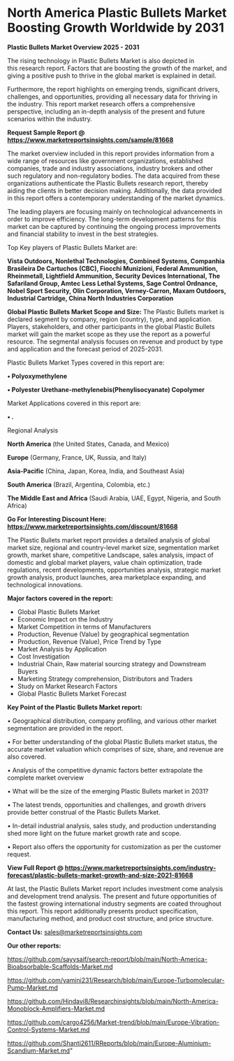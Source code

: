 # North America Plastic Bullets Market Boosting Growth Worldwide by 2031

<Strong> Plastic Bullets Market Overview 2025 - 2031</strong>

The rising technology in Plastic Bullets Market is also depicted in this research report. Factors that are boosting the growth of the market, and giving a positive push to thrive in the global market is explained in detail.

Furthermore, the report highlights on emerging trends, significant drivers, challenges, and opportunities, providing all necessary data for thriving in the industry. This report market research offers a comprehensive perspective, including an in-depth analysis of the present and future scenarios within the industry.

<strong>Request Sample Report @ <a href=https://www.marketreportsinsights.com/sample/81668>https://www.marketreportsinsights.com/sample/81668</a></strong>

The market overview included in this report provides information from a wide range of resources like government organizations, established companies, trade and industry associations, industry brokers and other such regulatory and non-regulatory bodies. The data acquired from these organizations authenticate the Plastic Bullets research report, thereby aiding the clients in better decision making. Additionally, the data provided in this report offers a contemporary understanding of the market dynamics.

The leading players are focusing mainly on technological advancements in order to improve efficiency. The long-term development patterns for this market can be captured by continuing the ongoing process improvements and financial stability to invest in the best strategies.

Top Key players of Plastic Bullets Market are:

<strong>Vista Outdoors, Nonlethal Technologies, Combined Systems, Companhia Brasileira De Cartuchos (CBC), Fiocchi Munizioni, Federal Ammunition, Rheinmetall, Lightfield Ammunition, Security Devices International, The Safariland Group, Amtec Less Lethal Systems, Sage Control Ordnance, Nobel Sport Security, Olin Corporation, Verney-Carron, Maxam Outdoors, Industrial Cartridge, China North Industries Corporation</strong>

<strong><b>Global Plastic Bullets Market Scope and Size:</b></strong>
The Plastic Bullets market is declared segment by company, region (country), type, and application. Players, stakeholders, and other participants in the global Plastic Bullets market will gain the market scope as they use the report as a powerful resource. The segmental analysis focuses on revenue and product by type and application and the forecast period of 2025-2031.

Plastic Bullets Market Types covered in this report are:

<strong>• Polyoxymethylene

• Polyester Urethane-methylenebis(Phenylisocyanate) Copolymer</strong>

Market Applications covered in this report are:

<strong>• .</strong> 

Regional Analysis

<strong>North America</strong> (the United States, Canada, and Mexico)

<strong>Europe</strong> (Germany, France, UK, Russia, and Italy)

<strong>Asia-Pacific</strong> (China, Japan, Korea, India, and Southeast Asia)

<strong>South America</strong> (Brazil, Argentina, Colombia, etc.)

<strong>The Middle East and Africa</strong> (Saudi Arabia, UAE, Egypt, Nigeria, and South Africa)

<strong>Go For Interesting Discount Here: <a href=https://www.marketreportsinsights.com/discount/81668>https://www.marketreportsinsights.com/discount/81668</a></strong>

The Plastic Bullets market report provides a detailed analysis of global market size, regional and country-level market size, segmentation market growth, market share, competitive Landscape, sales analysis, impact of domestic and global market players, value chain optimization, trade regulations, recent developments, opportunities analysis, strategic market growth analysis, product launches, area marketplace expanding, and technological innovations.

<strong><b>Major factors covered in the report:</b></strong>
<ul>
  <li>Global Plastic Bullets Market </li>
  <li>Economic Impact on the Industry</li>
  <li>Market Competition in terms of Manufacturers</li>
  <li>Production, Revenue (Value) by geographical segmentation</li>
  <li>Production, Revenue (Value), Price Trend by Type</li>
  <li>Market Analysis by Application</li>
  <li>Cost Investigation</li>
  <li>Industrial Chain, Raw material sourcing strategy and Downstream Buyers</li>
  <li>Marketing Strategy comprehension, Distributors and Traders</li>
  <li>Study on Market Research Factors</li>
  <li>Global Plastic Bullets Market Forecast</li>
</ul>

<strong><b>Key Point of the Plastic Bullets Market report:</b></strong>

• Geographical distribution, company profiling, and various other market segmentation are provided in the report.

• For better understanding of the global Plastic Bullets market status, the accurate market valuation which comprises of size, share, and revenue are also covered.

• Analysis of the competitive dynamic factors better extrapolate the complete market overview

• What will be the size of the emerging Plastic Bullets market in 2031?

• The latest trends, opportunities and challenges, and growth drivers provide better construal of the Plastic Bullets Market.

• In-detail industrial analysis, sales study, and production understanding shed more light on the future market growth rate and scope.

• Report also offers the opportunity for customization as per the customer request.

<strong><b>View Full Report @ <a href=https://www.marketreportsinsights.com/industry-forecast/plastic-bullets-market-growth-and-size-2021-81668>https://www.marketreportsinsights.com/industry-forecast/plastic-bullets-market-growth-and-size-2021-81668</a></b></strong>


At last, the Plastic Bullets Market report includes investment come analysis and development trend analysis. The present and future opportunities of the fastest growing international industry segments are coated throughout this report. This report additionally presents product specification, manufacturing method, and product cost structure, and price structure.

<strong>Contact Us:</strong>
sales@marketreportsinsights.com

<strong>Our other reports:</strong>

<a href=https://github.com/sayysaif/search-report/blob/main/North-America-Bioabsorbable-Scaffolds-Market.md>https://github.com/sayysaif/search-report/blob/main/North-America-Bioabsorbable-Scaffolds-Market.md</a>

<a href=https://github.com/yamini231/Research/blob/main/Europe-Turbomolecular-Pump-Market.md>https://github.com/yamini231/Research/blob/main/Europe-Turbomolecular-Pump-Market.md</a>

<a href=https://github.com/Hindavi8/Researchinsights/blob/main/North-America-Monoblock-Amplifiers-Market.md>https://github.com/Hindavi8/Researchinsights/blob/main/North-America-Monoblock-Amplifiers-Market.md</a>

<a href=https://github.com/cargo4256/Market-trend/blob/main/Europe-Vibration-Control-Systems-Market.md>https://github.com/cargo4256/Market-trend/blob/main/Europe-Vibration-Control-Systems-Market.md</a>

<a href=https://github.com/Shanti2611/RReports/blob/main/Europe-Aluminium-Scandium-Market.md>https://github.com/Shanti2611/RReports/blob/main/Europe-Aluminium-Scandium-Market.md</a>"
